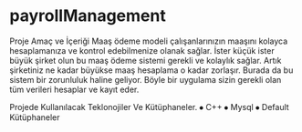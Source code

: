 # payrollManagement

Proje Amaç ve İçeriği
Maaş ödeme modeli çalışanlarınızın maaşını kolayca hesaplamanıza ve kontrol edebilmenize olanak sağlar. İster küçük ister büyük şirket olun bu maaş ödeme sistemi gerekli ve kolaylık sağlar. Artık şirketiniz ne kadar büyükse maaş hesaplama o kadar zorlaşır. Burada da bu sistem bir zorunluluk haline geliyor. Böyle bir uygulama sizin gerekli olan tüm verileri hesaplar ve kayıt eder.

Projede Kullanılacak Teklonojiler Ve Kütüphaneler.
  ⦁	C++
  ⦁	Mysql
  ⦁	Default Kütüphaneler
